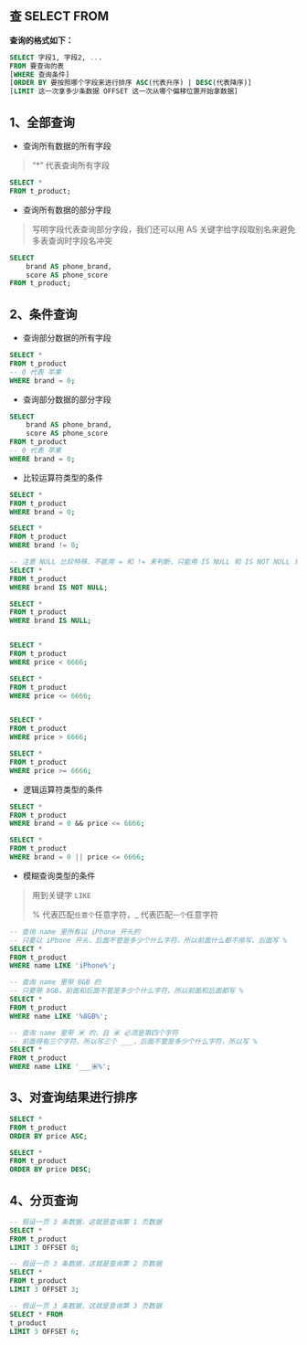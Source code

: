 ## 查 SELECT FROM

**查询的格式如下：**

```SQL
SELECT 字段1, 字段2, ...
FROM 要查询的表
[WHERE 查询条件]
[ORDER BY 要按照哪个字段来进行排序 ASC(代表升序) | DESC(代表降序)]
[LIMIT 这一次拿多少条数据 OFFSET 这一次从哪个偏移位置开始拿数据]
```

## 1、全部查询

* 查询所有数据的所有字段

> “*” 代表查询所有字段

```SQL
SELECT *
FROM t_product;
```

* 查询所有数据的部分字段

> 写明字段代表查询部分字段，我们还可以用 AS 关键字给字段取别名来避免多表查询时字段名冲突

```SQL
SELECT
	brand AS phone_brand,
	score AS phone_score
FROM t_product;
```

## 2、条件查询

* 查询部分数据的所有字段

```SQL
SELECT *
FROM t_product
-- 0 代表 苹果
WHERE brand = 0;
```

* 查询部分数据的部分字段

```SQL
SELECT 
	brand AS phone_brand,
	score AS phone_score
FROM t_product
-- 0 代表 苹果
WHERE brand = 0;
```

* 比较运算符类型的条件

```SQL
SELECT *
FROM t_product
WHERE brand = 0;

SELECT *
FROM t_product
WHERE brand != 0;

-- 注意 NULL 比较特殊，不能用 = 和 != 来判断，只能用 IS NULL 和 IS NOT NULL 来判断
SELECT *
FROM t_product
WHERE brand IS NOT NULL;

SELECT *
FROM t_product
WHERE brand IS NULL;


SELECT *
FROM t_product
WHERE price < 6666;

SELECT *
FROM t_product
WHERE price <= 6666;


SELECT *
FROM t_product
WHERE price > 6666;

SELECT *
FROM t_product
WHERE price >= 6666;
```

* 逻辑运算符类型的条件

```SQL
SELECT *
FROM t_product
WHERE brand = 0 && price <= 6666;

SELECT *
FROM t_product
WHERE brand = 0 || price <= 6666;
```

* 模糊查询类型的条件

> 用到关键字 `LIKE`
> 
> % 代表匹配`任意个`任意字符，_ 代表匹配`一个`任意字符

```SQL
-- 查询 name 里所有以 iPhone 开头的
-- 只要以 iPhone 开头，后面不管是多少个什么字符，所以前面什么都不用写、后面写 %
SELECT *
FROM t_product
WHERE name LIKE 'iPhone%';

-- 查询 name 里带 8GB 的
-- 只要带 8GB，前面和后面不管是多少个什么字符，所以前面和后面都写 %
SELECT *
FROM t_product
WHERE name LIKE '%8GB%';

-- 查询 name 里带 米 的，且 米 必须是第四个字符
-- 前面得有三个字符，所以写三个 ___，后面不管是多少个什么字符，所以写 %
SELECT *
FROM t_product
WHERE name LIKE '___米%';
```

## 3、对查询结果进行排序

```SQL
SELECT *
FROM t_product
ORDER BY price ASC;

SELECT *
FROM t_product
ORDER BY price DESC;
```

## 4、分页查询

```SQL
-- 假设一页 3 条数据，这就是查询第 1 页数据
SELECT *
FROM t_product
LIMIT 3 OFFSET 0;

-- 假设一页 3 条数据，这就是查询第 2 页数据
SELECT *
FROM t_product
LIMIT 3 OFFSET 3;

-- 假设一页 3 条数据，这就是查询第 3 页数据
SELECT * FROM
t_product
LIMIT 3 OFFSET 6;
```